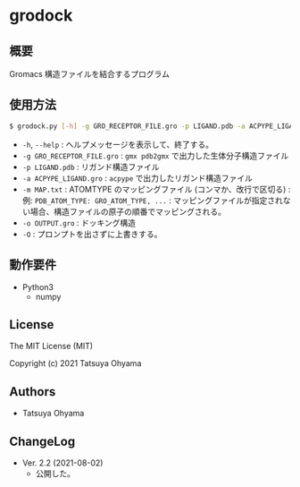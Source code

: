 # grodock

## 概要
Gromacs 構造ファイルを結合するプログラム





## 使用方法
```sh
$ grodock.py [-h] -g GRO_RECEPTOR_FILE.gro -p LIGAND.pdb -a ACPYPE_LIGAND.gro [-m MAP.txt] -o OUTPUT.gro [-O]
```

* `-h`, `--help`
	: ヘルプメッセージを表示して、終了する。
* `-g GRO_RECEPTOR_FILE.gro`
	: `gmx pdb2gmx` で出力した生体分子構造ファイル
* `-p LIGAND.pdb`
	: リガンド構造ファイル
* `-a ACPYPE_LIGAND.gro`
	: `acpype` で出力したリガンド構造ファイル
* `-m MAP.txt`
	: ATOMTYPE のマッピングファイル (コンマか、改行で区切る)
	: 例: `PDB_ATOM_TYPE: GRO_ATOM_TYPE, ...`
	: マッピングファイルが指定されない場合、構造ファイルの原子の順番でマッピングされる。
* `-o OUTPUT.gro`
	: ドッキング構造
* `-O`
	: プロンプトを出さずに上書きする。


## 動作要件
* Python3
	* numpy


## License
The MIT License (MIT)

Copyright (c) 2021 Tatsuya Ohyama


## Authors
* Tatsuya Ohyama


## ChangeLog
* Ver. 2.2 (2021-08-02)
	* 公開した。
